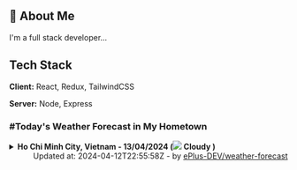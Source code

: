 ## 🚀 About Me
I'm a full stack developer...


## Tech Stack

**Client:** React, Redux, TailwindCSS

**Server:** Node, Express

### #Today's Weather Forecast in My Hometown



<details>
    <summary><b>Ho Chi Minh City, Vietnam - 13/04/2024 (<img src="https://cdn.weatherapi.com/weather/64x64/day/119.png" /> Cloudy )</b>
    </summary>

    
<table>
    <tr>
        <th>Hour</th>
        <td>00:00</td><td>01:00</td><td>02:00</td><td>03:00</td><td>04:00</td><td>05:00</td><td>06:00</td><td>07:00</td><td>08:00</td><td>09:00</td><td>10:00</td><td>11:00</td><td>12:00</td><td>13:00</td><td>14:00</td><td>15:00</td><td>16:00</td><td>17:00</td><td>18:00</td><td>19:00</td><td>20:00</td><td>21:00</td><td>22:00</td><td>23:00</td>
    </tr>
    <tr>
        <th>Weather</th>
        <td><img src="https://cdn.weatherapi.com/weather/64x64/night/116.png"></img></td><td><img src="https://cdn.weatherapi.com/weather/64x64/night/116.png"></img></td><td><img src="https://cdn.weatherapi.com/weather/64x64/night/119.png"></img></td><td><img src="https://cdn.weatherapi.com/weather/64x64/night/119.png"></img></td><td><img src="https://cdn.weatherapi.com/weather/64x64/night/119.png"></img></td><td><img src="https://cdn.weatherapi.com/weather/64x64/day/116.png"></img></td><td><img src="https://cdn.weatherapi.com/weather/64x64/day/116.png"></img></td><td><img src="https://cdn.weatherapi.com/weather/64x64/day/119.png"></img></td><td><img src="https://cdn.weatherapi.com/weather/64x64/day/116.png"></img></td><td><img src="https://cdn.weatherapi.com/weather/64x64/day/116.png"></img></td><td><img src="https://cdn.weatherapi.com/weather/64x64/day/119.png"></img></td><td><img src="https://cdn.weatherapi.com/weather/64x64/day/119.png"></img></td><td><img src="https://cdn.weatherapi.com/weather/64x64/day/119.png"></img></td><td><img src="https://cdn.weatherapi.com/weather/64x64/day/116.png"></img></td><td><img src="https://cdn.weatherapi.com/weather/64x64/day/113.png"></img></td><td><img src="https://cdn.weatherapi.com/weather/64x64/day/113.png"></img></td><td><img src="https://cdn.weatherapi.com/weather/64x64/day/113.png"></img></td><td><img src="https://cdn.weatherapi.com/weather/64x64/day/113.png"></img></td><td><img src="https://cdn.weatherapi.com/weather/64x64/day/113.png"></img></td><td><img src="https://cdn.weatherapi.com/weather/64x64/night/113.png"></img></td><td><img src="https://cdn.weatherapi.com/weather/64x64/night/113.png"></img></td><td><img src="https://cdn.weatherapi.com/weather/64x64/night/113.png"></img></td><td><img src="https://cdn.weatherapi.com/weather/64x64/night/113.png"></img></td><td><img src="https://cdn.weatherapi.com/weather/64x64/night/116.png"></img></td>
    </tr>
    <tr>
        <th>Condition</th>
        <td width="200px">Partly Cloudy </td><td width="200px">Partly Cloudy </td><td width="200px">Cloudy </td><td width="200px">Cloudy </td><td width="200px">Cloudy </td><td width="200px">Partly cloudy</td><td width="200px">Partly Cloudy </td><td width="200px">Cloudy </td><td width="200px">Partly Cloudy </td><td width="200px">Partly Cloudy </td><td width="200px">Cloudy </td><td width="200px">Cloudy </td><td width="200px">Cloudy </td><td width="200px">Partly Cloudy </td><td width="200px">Sunny</td><td width="200px">Sunny</td><td width="200px">Sunny</td><td width="200px">Sunny</td><td width="200px">Sunny</td><td width="200px">Clear </td><td width="200px">Clear </td><td width="200px">Clear </td><td width="200px">Clear </td><td width="200px">Partly Cloudy </td>
    </tr>
    <tr>
        <th>Temperature</th>
        <td>28.6 °C</td><td>28.4 °C</td><td>28.3 °C</td><td>28.2 °C</td><td>28.1 °C</td><td>29 °C</td><td>27.9 °C</td><td>28.9 °C</td><td>30.5 °C</td><td>32.5 °C</td><td>34.5 °C</td><td>36.4 °C</td><td>37.1 °C</td><td>33.9 °C</td><td>33.4 °C</td><td>34.8 °C</td><td>33.2 °C</td><td>31.8 °C</td><td>30.1 °C</td><td>29.3 °C</td><td>29 °C</td><td>28.7 °C</td><td>28.4 °C</td><td>28.3 °C</td>
    </tr>
    <tr>
        <th>Wind</th>
        <td>21.2 kph</td><td>20.2 kph</td><td>19.1 kph</td><td>18 kph</td><td>16.6 kph</td><td>13 kph</td><td>13.3 kph</td><td>15.5 kph</td><td>16.2 kph</td><td>15.1 kph</td><td>13 kph</td><td>11.5 kph</td><td>14.8 kph</td><td>24.1 kph</td><td>23.4 kph</td><td>27 kph</td><td>24.5 kph</td><td>24.1 kph</td><td>22 kph</td><td>20.2 kph</td><td>18.7 kph</td><td>18.4 kph</td><td>18.7 kph</td><td>18.4 kph</td>
    </tr>
</table>

</details>

<div align="right">
    Updated at: 2024-04-12T22:55:58Z - by <a target="_blank"
        href="https://github.com/ePlus-DEV/weather-forecast">ePlus-DEV/weather-forecast</a>
</div>